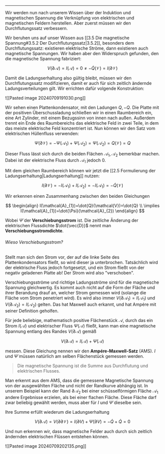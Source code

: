 ***

Wir werden nun nach unserem Wissen über der Induktion und magnetischen Spannung die Verknüpfung von elektrischen und magnetischen Feldern herstellen. Aber zuerst müssen wir den Durchflutungssatz verbessern.

Wir beruhen uns auf unser Wissen aus [[3.5 Die magnetische Spannung#3.5.2 Der Durchflutungssatz|3.5.2]], besonders dem Durchflutungssatz: existieren elektrische Ströme, dann existieren auch magnetische Spannungen. Wir haben aber den Widerspruch gefunden, den die magnetische Spannung fabriziert:

$$
V(\partial \mathcal{A})=I(\mathcal{A})=0\neq-\dot{Q}( \mathcal{V})=I(\partial\mathcal{V})
$$

Damit die Ladungserhaltung also gültig bleibt, müssen wir den Durchflutungssatz modifizieren, damit er auch für sich zeitlich ändernde Ladungsverteilungen gilt. Wir errichten dafür volgende Konstruktion:

![[Pasted image 20240709191030.png]]

Wir sehen einen Plattenkondensator, mit den Ladungen $Q,-Q$. Die Platte mit der positiven Überschussladung schließen wir in einen Raumbereich ein, eine Art Zylinder, mit einem Bezugssinn von innen nach außen. Außerdem trennt ein Ende des Raumbereichs das elektrische Feld in zwei Teile, in dem das meiste elektrische Feld konzentriert ist. Nun können wir den Satz vom elektrischen Hüllenfluss verwenden:

$$
\Psi(\partial \mathcal{V})=-\Psi(\mathcal{A}_{1})+\Psi(\mathcal{A}_{2})=\Psi(\mathcal{A}_{2})= Q(\mathcal{V})=Q
$$

Dieser Fluss lässt sich durch die beiden Flächen $\mathcal{A}_{1},\mathcal{A}_{2}$ bemerkbar machen. Dabei ist der elektrische Fluss durch $\mathcal{A}_{1}$ jedoch $0$.

Mit dem gleichen Raumbereich können wir jetzt die [[2.5 Formulierung der Ladungserhaltung|Ladungserhaltung]] nutzen:

$$
I(\partial\mathcal{V})=-I(\mathcal{A}_{1})+I(\mathcal{A}_{2})=-I(\mathcal{A}_{1})=-\dot{Q}(\mathcal{V})
$$

Wir erkennen einen Zusammenhang zwischen den beiden Gleichungen

$$
\begin{align}
I(\mathcal{A}_{1})=\dot{Q}(\mathcal{V})=\dot{Q} \\
\implies I(\mathcal{A}_{1})=\dot{\Psi}(\mathcal{A}_{2})
\end{align}
$$

Wobei $\dot{\Psi}$ der **Verschiebungsstrom** ist. Die zeitliche Änderung der elektrischen Flussdichte $\dot{\vec{D}}$ nennt man **Verschiebungsstromdichte**. 

###### Wieso Verschiebungsstrom?
Stellt man sich den Strom vor, der auf die linke Seite des Plattenkondensators fließt, so wird dieser ja unterbrochen. Tatsächlich wird der elektrische Fluss jedoch fortgesetzt, und ein Strom fließt von der negativ geladenen Platte ab! Der Strom wird also "verschoben". 

Verschiebungsströme und richtige Ladungsströme sind für die magnetische Spannung gleichwertig. Es kommt auch nicht auf die Form der Fläche und ihrer Berandung drauf an, welcher Strom gemessen wird (solange die Fläche vom Strom penetriert wird). Es wird also immer $V(\partial \mathcal{A}_{1})=I(\mathcal{A}_{1})$ und $V(\partial \mathcal{A}_{2})=I(\mathcal{A}_{2})$ gelten. Das hat Maxwell auch erkannt, und hat Ampére mit seiner Definition geholfen.

Für jede beliebige, mathematisch positive Flächenstück $\mathcal{A}$, durch das ein Strom $I(\mathcal{A})$ und elektrischer Fluss $\Psi(\mathcal{A})$ fließt, kann man eine magnetische Spannung entlang des Randes $V(\partial \mathcal{A})$ gemäß

$$
V(\partial \mathcal{A})=I(\mathcal{A})+\dot{\Psi}(\mathcal{A})
$$

messen. Diese Gleichung nennen wir den **Ampére-Maxwell-Satz** (AMS). $I$ und $\dot{\Psi}$ müssen natürlich am selben Flächenstück gemessen werden.

>Die magnetische Spannung ist die Summe aus Durchflutung und elektrischen Flusses.

Man erkennt aus dem AMS, dass die gemessene Magnetische Spannung von der ausgewählten Fläche und nicht der Randkurve abhängig ist. In unserem Beispiel kann der Rand $\partial \mathcal{A}_{2}$ bei einer schüsselförmigen Fläche $\mathcal{A}_{1}$ andere Ergebnisse erzielen, als bei einer flachen Fläche. Diese Fläche darf zwar beliebig gewählt werden, muss aber für $I$ und $\dot{\Psi}$ dieselbe sein.

Ihre Summe erfüllt wiederum die Ladungserhaltung

$$
V(\partial \mathcal{A})=V(\partial \partial \mathcal{V})=I(\partial V)+\dot{\Psi}(\partial V)=-\dot{Q}+\dot{Q}=0
$$

Und nun erkennen wir, dass magnetische Felder auch durch sich zeitlich ändernden elektrischen Flüssen entstehen können.

![[Pasted image 20240709202135.png]]

